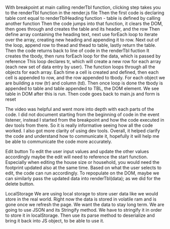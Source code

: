 With breakpoint at main calling renderTbl function, clicking step takes you to the renderTbl function in the render.js file 
Then the first code is declaring table cont equal to renderTblHeading function - table is defined by calling another function 
Then the code jumps into that function, it clears the DOM, then goes through and creates the table and its header, and the row 
Then define array containing the heading text, next use forEach loop to iterate over the array, creating new heading and appending it to row.
Next out of the loop, append row to thead and thead to table, lastly return the table.
Then the code returns back to line of code in the renderTbl fuction 
It creates the tbody, then runs forEach loop for the data, which is passed by reference 
This loop declares tr, which will create a new row for each array (each new set of data entry by user). The function loops through all the objects for each array. 
Each time a cell is created and defined, then each cell is appended to row, and the row appended to tbody. For each object we are building a row (tr) and column (td).
Then once loop is done the tbody is appended to table and table appended to TBL, the DOM element. We see table in DOM after this is run. 
Then code goes back to main.js and form is reset


The video was helpful and went more into depth with each parts of the code. I did not document starting from the beginning of code in the event listener, instead I started from the breakpoint and how the code executed in dev tools from there. So it is really informative seeing how all the code worked. I also got more clarity of using dev tools. Overall, it helped clarify the code and understand how to communicate it, hopefully it will help me be able to communicate the code more accurately. 


Edit button
To edit the user input values and update the other values accordingly maybe the edit will need to reference the start function. Especially when editing the house size or household, you would need the footprint updated also at the same time. Based on what the user selects to edit, the code can run accordingly. To repopulate on the DOM, maybe we can similarly pass the updated data into renderTbl(data); as we did for the delete button. 

LocalStorage
We are using local storage to store user data like we would store in the real world. Right now the data is stored in volatile ram and is gone once we refresh the page. We want the data to stay long term. We are going to use JSON and its Stringify method. We have to stringify it in order to store it in localStorage. Then use its parse method to deserialize and bring it back into JS object, to be able to use it. 
